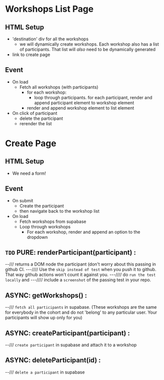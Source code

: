 # Workshops List Page

## HTML Setup
- 'destination' div for all the workshops
  - we will dynamically create workshops. Each workshop also has a list of participants. That list will _also_ need to be dynamically generated
- link to create page

## Event
- On load
  - Fetch all workshops (with participants)
    - for each workshop:
      - loop through participants. for each participant, render and append participant element to workshop element
    - render and append workshop element to list element
- On click of participant
  - delete the participant
  - rerender the list

# Create Page
## HTML Setup
- We need a form!

## Event
- On submit
  - Create the participant
  - then navigate back to the workshop list
- On load
  - Fetch workshops from supabase
  - Loop through workshops
    - For each workshop, render and append an option to the dropdown

## `TDD` PURE: renderParticipant(participant) : 
  --/// returns a DOM node the participant (don't worry about this passing in github CI. 
    ---//// Use the `skip instead of test` when you push it to github. That way github actions won't count it against you.
    ---//// do `run the test locally` and 
    ---//// include a `screenshot` of the passing test in your repo.

## ASYNC: getWorkshops() : 
  --/// `fetch all participants` in supabase. (These workshops are the same for everybody in the cohort and do not 'belong' to any particular user. Your participants will show up only for you)

## ASYNC: createParticipant(participant) : 
  --/// `create participant` in supabase and attach it to a workshop

## ASYNC: deleteParticipant(id) : 
  --/// `delete a participant` in supabase